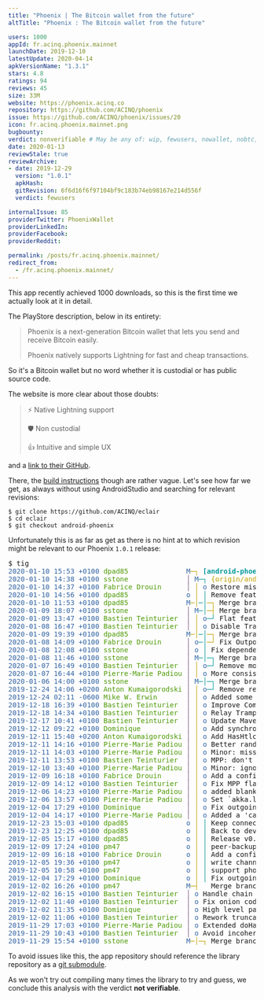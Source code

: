 ```yaml
---
title: "Phoenix | The Bitcoin wallet from the future"
altTitle: "Phoenix : The Bitcoin wallet from the future"

users: 1000
appId: fr.acinq.phoenix.mainnet
launchDate: 2019-12-10
latestUpdate: 2020-04-14
apkVersionName: "1.3.1"
stars: 4.8
ratings: 94
reviews: 45
size: 33M
website: https://phoenix.acinq.co
repository: https://github.com/ACINQ/phoenix
issue: https://github.com/ACINQ/phoenix/issues/20
icon: fr.acinq.phoenix.mainnet.png
bugbounty: 
verdict: nonverifiable # May be any of: wip, fewusers, nowallet, nobtc, custodial, nosource, nonverifiable, verifiable, bounty, defunct
date: 2020-01-13
reviewStale: true
reviewArchive:
- date: 2019-12-29
  version: "1.0.1"
  apkHash: 
  gitRevision: 6f6d16f6f97104bf9c183b74eb98167e214d556f
  verdict: fewusers

internalIssue: 85
providerTwitter: PhoenixWallet
providerLinkedIn: 
providerFacebook: 
providerReddit: 

permalink: /posts/fr.acinq.phoenix.mainnet/
redirect_from:
  - /fr.acinq.phoenix.mainnet/
---
```



This app recently achieved 1000 downloads, so this is the first time we actually
look at it in detail.

The PlayStore description, below in its entirety:

> Phoenix is a next-generation Bitcoin wallet that lets you send and receive Bitcoin easily.
> 
> Phoenix natively supports Lightning for fast and cheap transactions.

So it's a Bitcoin wallet but no word whether it is custodial or has public
source code.

The website is more clear about those doubts:

> ⚡ Native Lightning support
> 
> 🛡 Non custodial
> 
> 👍 Intuitive and simple UX

and a [link to their GitHub](https://github.com/ACINQ/phoenix).

There, the [build instructions](https://github.com/ACINQ/phoenix/blob/master/BUILD.md)
though are rather vague. Let's see how far we get, as always without using
AndroidStudio and searching for relevant revisions:

```
$ git clone https://github.com/ACINQ/eclair
$ cd eclair
$ git checkout android-phoenix
```

Unfortunately this is as far as get as there is no hint at to which revision
might be relevant to our Phoenix `1.0.1` release:

<div class="language-plaintext highlighter-rouge">
<div class="highlight">
<pre class="highlight">
$ tig
<font color="#3465A4">2020-01-10 15:53 +0100 </font><font color="#4E9A06">dpad85              </font><font color="#3465A4">M</font><font color="#C4A000">─┐</font> <font color="#06989A"><b>[android-phoenix]</b></font> <font color="#C4A000"><b>{origin/android-phoenix}</b></font> Merge branch &apos;android&apos; into android-phoenix
<font color="#3465A4">2020-01-10 14:38 +0100 </font><font color="#4E9A06">sstone              </font><font color="#75507B">│</font><font color="#3465A4"> M</font><font color="#06989A">─┐</font> <font color="#C4A000">{origin/android}</font> Merge branch &apos;master&apos; into android
<font color="#3465A4">2020-01-10 14:37 +0100 </font><font color="#4E9A06">Fabrice Drouin      </font><font color="#75507B">│</font><font color="#C4A000"> │</font><font color="#3465A4"> o</font> Restore missing &apos;db.close()&apos; methods (#1272)
<font color="#3465A4">2020-01-10 14:56 +0100 </font><font color="#4E9A06">dpad85              </font><font color="#3465A4">o</font><font color="#C4A000"> │</font><font color="#06989A"> │</font> Remove feature graph validation in payment request
<font color="#3465A4">2020-01-10 11:53 +0100 </font><font color="#4E9A06">dpad85              </font><font color="#3465A4">M</font><font color="#C4A000">─│</font><font color="#06989A">─│</font><font color="#C4A000">─┐</font> Merge branch &apos;android&apos; into android-phoenix
<font color="#3465A4">2020-01-09 18:07 +0100 </font><font color="#4E9A06">sstone              </font><font color="#75507B">│</font><font color="#3465A4"> M</font><font color="#06989A">─│</font><font color="#C4A000">─┤</font> Merge branch &apos;master&apos; into android
<font color="#3465A4">2020-01-09 13:47 +0100 </font><font color="#4E9A06">Bastien Teinturier  </font><font color="#75507B">│</font><font color="#C4A000"> │</font><font color="#3465A4"> o</font><font color="#06989A">─┘</font> Flat features (#1253)
<font color="#3465A4">2020-01-08 16:47 +0100 </font><font color="#4E9A06">Bastien Teinturier  </font><font color="#75507B">│</font><font color="#C4A000"> │</font><font color="#3465A4"> o</font> Disable Trampoline-MPP to non-Phoenix recipients (#1271)
<font color="#3465A4">2020-01-09 19:39 +0100 </font><font color="#4E9A06">dpad85              </font><font color="#3465A4">M</font><font color="#C4A000">─│</font><font color="#06989A">─│</font><font color="#C4A000">─┐</font> Merge branch &apos;android&apos; into android-phoenix
<font color="#3465A4">2020-01-08 14:09 +0100 </font><font color="#4E9A06">Fabrice Drouin      </font><font color="#75507B">│</font><font color="#3465A4"> o</font><font color="#06989A">─│</font><font color="#C4A000">─┘</font> Fix Outpoint JSON serialization (#1270)
<font color="#3465A4">2020-01-08 12:08 +0100 </font><font color="#4E9A06">sstone              </font><font color="#75507B">│</font><font color="#3465A4"> o</font><font color="#06989A"> │</font> Fix dependency conflict in eclair-node
<font color="#3465A4">2020-01-08 11:46 +0100 </font><font color="#4E9A06">sstone              </font><font color="#75507B">│</font><font color="#3465A4"> M</font><font color="#06989A">─│─┐</font> Merge branch &apos;master&apos; into android
<font color="#3465A4">2020-01-07 16:49 +0100 </font><font color="#4E9A06">Bastien Teinturier  </font><font color="#75507B">│</font><font color="#C4A000"> │</font><font color="#3465A4"> o</font><font color="#06989A">─┘</font> Remove mockito from switchboard tests (#1267)
<font color="#3465A4">2020-01-07 16:44 +0100 </font><font color="#4E9A06">Pierre-Marie Padiou </font><font color="#75507B">│</font><font color="#C4A000"> │</font><font color="#3465A4"> o</font> More consistency in sending messages during sync (#1268)
<font color="#3465A4">2020-01-06 14:00 +0100 </font><font color="#4E9A06">sstone              </font><font color="#75507B">│</font><font color="#3465A4"> M</font><font color="#06989A">─│─┐</font> Merge branch &apos;master&apos; into android
<font color="#3465A4">2019-12-24 14:06 +0200 </font><font color="#4E9A06">Anton Kumaigorodski </font><font color="#75507B">│</font><font color="#C4A000"> │</font><font color="#3465A4"> o</font><font color="#06989A">─┘</font> Remove repeated code (#1265)
<font color="#3465A4">2019-12-24 02:11 -0600 </font><font color="#4E9A06">Mike W. Erwin       </font><font color="#75507B">│</font><font color="#C4A000"> │</font><font color="#3465A4"> o</font> Added some instructions for TOR auth (#1262)
<font color="#3465A4">2019-12-18 16:39 +0100 </font><font color="#4E9A06">Bastien Teinturier  </font><font color="#75507B">│</font><font color="#C4A000"> │</font><font color="#3465A4"> o</font> Improve CommandSend type (#1260)
<font color="#3465A4">2019-12-18 14:34 +0100 </font><font color="#4E9A06">Bastien Teinturier  </font><font color="#75507B">│</font><font color="#C4A000"> │</font><font color="#3465A4"> o</font> Relay Trampoline payments (#1220)
<font color="#3465A4">2019-12-17 10:41 +0100 </font><font color="#4E9A06">Bastien Teinturier  </font><font color="#75507B">│</font><font color="#C4A000"> │</font><font color="#3465A4"> o</font> Update Maven (3.6.3) (#1259)
<font color="#3465A4">2019-12-12 09:22 +0100 </font><font color="#4E9A06">Dominique           </font><font color="#75507B">│</font><font color="#C4A000"> │</font><font color="#3465A4"> o</font> Add synchronization when locking database connection (#1200)
<font color="#3465A4">2019-12-11 15:40 +0200 </font><font color="#4E9A06">Anton Kumaigorodski </font><font color="#75507B">│</font><font color="#C4A000"> │</font><font color="#3465A4"> o</font> Add HasHtlcIdCommand trait (#1245)
<font color="#3465A4">2019-12-11 14:16 +0100 </font><font color="#4E9A06">Pierre-Marie Padiou </font><font color="#75507B">│</font><font color="#C4A000"> │</font><font color="#3465A4"> o</font> Better randomization of reconnection delay (#1250)
<font color="#3465A4">2019-12-11 14:03 +0100 </font><font color="#4E9A06">Pierre-Marie Padiou </font><font color="#75507B">│</font><font color="#C4A000"> │</font><font color="#3465A4"> o</font> Minor: missing log category in peer (#1241)
<font color="#3465A4">2019-12-11 13:53 +0100 </font><font color="#4E9A06">Bastien Teinturier  </font><font color="#75507B">│</font><font color="#C4A000"> │</font><font color="#3465A4"> o</font> MPP: don&apos;t retry if failure comes from final recipient (#1246)
<font color="#3465A4">2019-12-10 13:40 +0100 </font><font color="#4E9A06">Pierre-Marie Padiou </font><font color="#75507B">│</font><font color="#C4A000"> │</font><font color="#3465A4"> o</font> Minor: ignore &quot;disconnecting&quot; message in Channel (#1231)
<font color="#3465A4">2019-12-09 16:18 +0100 </font><font color="#4E9A06">Fabrice Drouin      </font><font color="#75507B">│</font><font color="#C4A000"> │</font><font color="#3465A4"> o</font> Add a configurable time-out to onchain fee provider requests (#1244)
<font color="#3465A4">2019-12-09 14:12 +0100 </font><font color="#4E9A06">Bastien Teinturier  </font><font color="#75507B">│</font><font color="#C4A000"> │</font><font color="#3465A4"> o</font> Fix MPP flaky test (#1243)
<font color="#3465A4">2019-12-06 14:23 +0100 </font><font color="#4E9A06">Pierre-Marie Padiou </font><font color="#75507B">│</font><font color="#C4A000"> │</font><font color="#3465A4"> o</font> added blank lines to minimize conflicts (#1236)
<font color="#3465A4">2019-12-06 13:57 +0100 </font><font color="#4E9A06">Pierre-Marie Padiou </font><font color="#75507B">│</font><font color="#C4A000"> │</font><font color="#3465A4"> o</font> Set `akka.loglevel` to `DEBUG` (#1235)
<font color="#3465A4">2019-12-04 17:29 +0100 </font><font color="#4E9A06">Dominique           </font><font color="#75507B">│</font><font color="#C4A000"> │</font><font color="#3465A4"> o</font> Fix outgoing payments order in payments overview (#1232)
<font color="#3465A4">2019-12-04 14:17 +0100 </font><font color="#4E9A06">Pierre-Marie Padiou </font><font color="#75507B">│</font><font color="#C4A000"> │</font><font color="#3465A4"> o</font> Added a &apos;category&apos; in logs (#1227)
<font color="#3465A4">2019-12-23 15:03 +0100 </font><font color="#4E9A06">dpad85              </font><font color="#3465A4">o</font><font color="#C4A000"> │</font><font color="#06989A"> │</font> Keep connection to peer even with no channels
<font color="#3465A4">2019-12-23 12:25 +0100 </font><font color="#4E9A06">dpad85              </font><font color="#3465A4">o</font><font color="#C4A000"> │</font><font color="#06989A"> │</font> Back to development version
<font color="#3465A4">2019-12-05 15:17 +0100 </font><font color="#4E9A06">dpad85              </font><font color="#3465A4">o</font><font color="#C4A000"> │</font><font color="#06989A"> │</font> Release v0.3.4-android-phoenix
<font color="#3465A4">2019-12-09 17:24 +0100 </font><font color="#4E9A06">pm47                </font><font color="#3465A4">o</font><font color="#C4A000"> │</font><font color="#06989A"> │</font> peer-backup: use a tlv-ready encoding
<font color="#3465A4">2019-12-09 16:18 +0100 </font><font color="#4E9A06">Fabrice Drouin      </font><font color="#3465A4">o</font><font color="#C4A000"> │</font><font color="#06989A"> │</font> Add a configurable time-out to onchain fee provider requests (#1244)
<font color="#3465A4">2019-12-05 19:36 +0100 </font><font color="#4E9A06">pm47                </font><font color="#3465A4">o</font><font color="#C4A000"> │</font><font color="#06989A"> │</font> write channel state in db on restore
<font color="#3465A4">2019-12-05 10:58 +0100 </font><font color="#4E9A06">pm47                </font><font color="#3465A4">o</font><font color="#C4A000"> │</font><font color="#06989A"> │</font> support phoenix features
<font color="#3465A4">2019-12-04 17:29 +0100 </font><font color="#4E9A06">Dominique           </font><font color="#3465A4">o</font><font color="#C4A000"> │</font><font color="#06989A"> │</font> Fix outgoing payments order in payments overview (#1232)
<font color="#3465A4">2019-12-02 16:26 +0100 </font><font color="#4E9A06">pm47                </font><font color="#3465A4">M</font><font color="#C4A000">─┤</font><font color="#06989A">  </font> Merge branch &apos;master&apos; into android
<font color="#3465A4">2019-12-02 16:15 +0100 </font><font color="#4E9A06">Bastien Teinturier  </font><font color="#75507B">│</font><font color="#3465A4"> o</font> Handle chain re-org in balance computation (#1228)
<font color="#3465A4">2019-12-02 11:40 +0100 </font><font color="#4E9A06">Bastien Teinturier  </font><font color="#75507B">│</font><font color="#3465A4"> o</font> Fix onion codec test (#1229)
<font color="#3465A4">2019-12-02 11:35 +0100 </font><font color="#4E9A06">Dominique           </font><font color="#75507B">│</font><font color="#3465A4"> o</font> High level payments overview method (#1225)
<font color="#3465A4">2019-12-02 11:06 +0100 </font><font color="#4E9A06">Bastien Teinturier  </font><font color="#75507B">│</font><font color="#3465A4"> o</font> Rework truncated integers codecs (#1212)
<font color="#3465A4">2019-11-29 17:03 +0100 </font><font color="#4E9A06">Pierre-Marie Padiou </font><font color="#75507B">│</font><font color="#3465A4"> o</font> Extended doHandle to other messages in MultiPartHandler (#1226)
<font color="#3465A4">2019-11-29 10:43 +0100 </font><font color="#4E9A06">Bastien Teinturier  </font><font color="#75507B">│</font><font color="#3465A4"> o</font> Avoid incoherent payment request features. (#1222)
<font color="#3465A4">2019-11-29 15:54 +0100 </font><font color="#4E9A06">sstone              </font><font color="#3465A4">M</font><font color="#C4A000">─│─┐</font> Merge branch &apos;master&apos; into android
</pre>
</div>
</div>

To avoid issues like this, the app repository should reference the library
repository as a [git submodule](https://git-scm.com/book/en/v2/Git-Tools-Submodules).

As we won't try out compiling many times the library to try and guess, we
conclude this analysis with the verdict **not verifiable**.